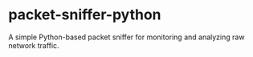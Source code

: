 # packet-sniffer-python
A simple Python-based packet sniffer for monitoring and analyzing raw network traffic.
